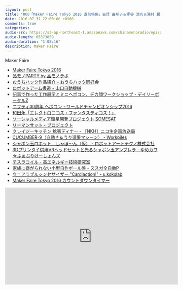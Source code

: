 ```yaml
---
layout: post
title: "008「Maker Faire Tokyo 2016 直前特集」古賀 由希子＆塚谷 浩司＆湯村 翼""
date: 2016-07-31 22:00:00 +0900
comments: true
categories:
audio-src: https://s3-ap-northeast-1.amazonaws.com/shinamonoradio/episodes/007.mp3
audio-length: 65373859
audio-duration: "1:08:16"
description: Maker Faire
---
```

Maker Faire

- [Maker Faire Tokyo 2016](http://makezine.jp/event/mft2016/)
- [品モノPARTY by 品モノラボ](http://makezine.jp/event/makers2016/shinamonolab/)
- [おうちハック作品紹介 - おうちハック同好会](http://makezine.jp/event/makers2016/ouchihackdoukoukai/)
- [ロボットアーム書道 - 山口自動機械](http://makezine.jp/event/makers2016/yamaguchijidoukikai/)
- [記事で作った工作展示とミニヘボコン、デカ顔ワークショップ - デイリーポータルZ](http://makezine.jp/event/makers2016/dailyportalz/)
- [ニフティ30周年 ヘボコン・ワールドチャンピオンシップ2016](http://tcc.nifty.com/cs/catalog/tcc_schedule/catalog_160701205266_1.htm)
- [和田永「エレクトロニコス・ファンタスティコス！」](http://makezine.jp/event/makers2016/wada-ei_electronicos-fantasticos/)
- [ソーシャルメディア衛星開発プロジェクト SOMESAT](http://makezine.jp/event/makers2016/somesat/)
- [リーマンサット・プロジェクト](http://makezine.jp/event/makers2016/rymansat-project/)
- [クレイジーキッチン 拡張ディナー - ［NKH］ニコ生企画放送局](http://makezine.jp/event/makers2016/nkh_niconamakikaku/)
- [CUCUMBER-9（自動きゅうり選果マシーン） - Workpiles](http://makezine.jp/event/makers2016/workpiles/)
- [シャボン玉ロボット　しゃぼ～ん（仮） - ロボットアートテクノ株式会社](http://makezine.jp/event/makers2016/robotarttechno/)
- [3Dプリンタ子供用VRヘッドセットと光るシャボン玉アンブレラ - ゆめカワ☆ふぁぶりけーしょんズ](http://makezine.jp/event/makers2016/yumekawa-fablications/)
- [テスラコイル - 高エネルギー技術研究室](http://makezine.jp/event/makers2016/kouenergygijutsukenkyuushitsu/)
- [家族に嫌がられない小型自作ボール盤 - ススガ全自動P](http://makezine.jp/event/makers2016/susugazenjidoup/)
- [ウェアラブルシンセサイザー "Cardiaction!" - u.kokolab](http://makezine.jp/event/makers2016/u-kokolab/)
- [Maker Faire Tokyo 2016 カウントダウンタイマー](http://s3-ap-northeast-1.amazonaws.com/mftimer/mftimer2016.html)

<iframe width="560" height="315" src="https://www.youtube.com/embed/gF_voSeyCA4?rel=0" frameborder="0" allowfullscreen></iframe>
